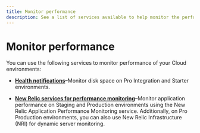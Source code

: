 ```yaml
---
title: Monitor performance
description: See a list of services available to help monitor the performance of your Adobe Commerce on cloud infrastructure project.
---
```


# Monitor performance

You can use the following services to monitor performance of your Cloud environments:

-  **[Health notifications](https://devdocs.magento.com/cloud/integrations/health-notifications.html)**–Monitor disk space on Pro Integration and Starter environments.

-  **[New Relic services for performance monitoring](new-relic.md)**–Monitor application performance on Staging and Production environments using the New Relic Application Performance Monitoring service. Additionally, on Pro Production environments, you can also use New Relic Infrastructure (NRI) for dynamic server monitoring.
